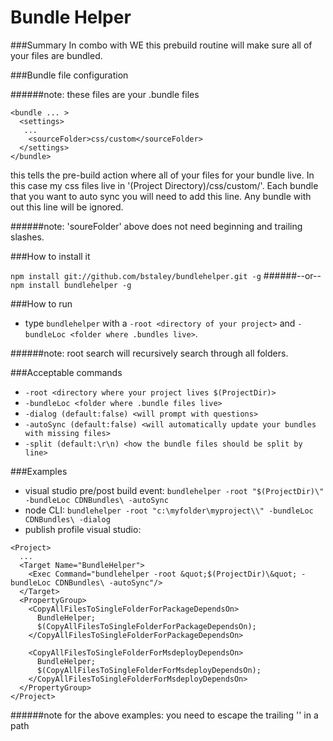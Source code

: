 ﻿# Bundle Helper

###Summary
In combo with WE this prebuild routine will make sure all of your files are bundled.

###Bundle file configuration

######note: these files are your .bundle files
```
<bundle ... >
  <settings>
   ...
    <sourceFolder>css/custom</sourceFolder>
  </settings>
</bundle>
```
this tells the pre-build action where all of your files for your bundle live. In this case my css files live in '(Project Directory)/css/custom/'. Each bundle that you want to auto sync you will need to add this line. Any bundle with out this line will be ignored.

######note: 'soureFolder' above does not need beginning and trailing slashes. 


###How to install it

`npm install git://github.com/bstaley/bundlehelper.git -g`
######--or--
`npm install bundlehelper -g`

###How to run
* type `bundlehelper` with a `-root <directory of your project>` and `-bundleLoc <folder where .bundles live>`.

######note: root search will recursively search through all folders.

###Acceptable commands
* `-root <directory where your project lives $(ProjectDir)>`
* `-bundleLoc <folder where .bundle files live>`
* `-dialog (default:false) <will prompt with questions>`
* `-autoSync (default:false) <will automatically update your bundles with missing files>`
* `-split (default:\r\n) <how the bundle files should be split by line>`

###Examples
* visual studio pre/post build event: `bundlehelper -root "$(ProjectDir)\" -bundleLoc CDNBundles\ -autoSync`
* node CLI: `bundlehelper -root "c:\myfolder\myproject\\" -bundleLoc CDNBundles\ -dialog`
* publish profile visual studio: 
```
<Project>
  ...
  <Target Name="BundleHelper">
    <Exec Command="bundlehelper -root &quot;$(ProjectDir)\&quot; -bundleLoc CDNBundles\ -autoSync"/>
  </Target>
  <PropertyGroup>
    <CopyAllFilesToSingleFolderForPackageDependsOn>
      BundleHelper;
      $(CopyAllFilesToSingleFolderForPackageDependsOn);
    </CopyAllFilesToSingleFolderForPackageDependsOn>

    <CopyAllFilesToSingleFolderForMsdeployDependsOn>
      BundleHelper;
      $(CopyAllFilesToSingleFolderForMsdeployDependsOn);
    </CopyAllFilesToSingleFolderForMsdeployDependsOn>
  </PropertyGroup>
</Project>
  ```

######note for the above examples: you need to escape the trailing '\' in a path